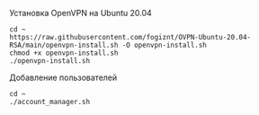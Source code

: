 Установка OpenVPN на Ubuntu 20.04
``` 
cd ~
https://raw.githubusercontent.com/fogiznt/OVPN-Ubuntu-20.04-RSA/main/openvpn-install.sh -O openvpn-install.sh
chmod +x openvpn-install.sh
./openvpn-install.sh
```

Добавление пользователей  
```
cd ~ 
./account_manager.sh
```

